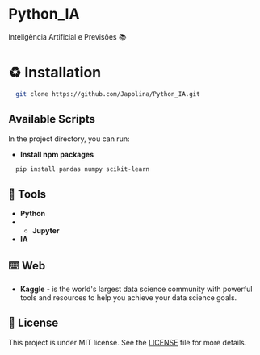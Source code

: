 # Python_IA
Inteligência Artificial e Previsões  📚

# ♻️ Installation
```bash
  git clone https://github.com/Japolina/Python_IA.git
```
## Available Scripts

In the project directory, you can run:
- **Install npm packages**
```bash
  pip install pandas numpy scikit-learn
```

## 🔨 Tools
- **Python**
- - **Jupyter**
- **IA**

## ⌨️ Web
- **Kaggle** -  is the world's largest data science community with powerful tools and resources to help you achieve your data science goals.

## 📜 License
This project is under MIT license. See the <a href="https://github.com/Japolina/Python_IA/blob/master/LICENSE">LICENSE</a> file for more details.
